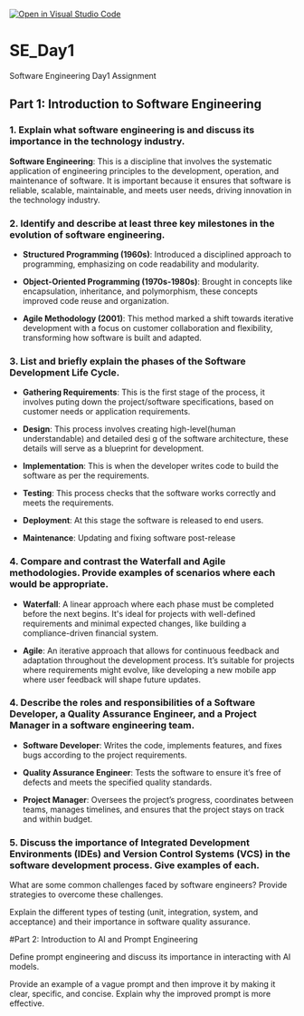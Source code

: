 [![Open in Visual Studio Code](https://classroom.github.com/assets/open-in-vscode-2e0aaae1b6195c2367325f4f02e2d04e9abb55f0b24a779b69b11b9e10269abc.svg)](https://classroom.github.com/online_ide?assignment_repo_id=15570757&assignment_repo_type=AssignmentRepo)
# SE_Day1
Software Engineering Day1 Assignment

## Part 1: Introduction to Software Engineering

### 1. Explain what software engineering is and discuss its importance in the technology industry.

**Software Engineering**: This is a discipline that involves the systematic application of engineering principles to the development, operation, and maintenance of software. It is important because it ensures that software is reliable, scalable, maintainable, and meets user needs, driving innovation in the technology industry.


### 2. Identify and describe at least three key milestones in the evolution of software engineering.

- **Structured Programming (1960s)**: Introduced a disciplined approach to programming, emphasizing on code readability and modularity.

- **Object-Oriented Programming (1970s-1980s)**: Brought in concepts like encapsulation, inheritance, and polymorphism, these concepts improved code reuse and organization.

- **Agile Methodology (2001)**: This method marked a shift towards iterative development with a focus on customer collaboration and flexibility, transforming how software is built and adapted.


### 3. List and briefly explain the phases of the Software Development Life Cycle.

- **Gathering Requirements**: This is the first stage of the process, it involves puting down the project/software specifications, based on customer needs or application requirements.

- **Design**: This process involves creating high-level(human understandable) and detailed desi g of the software architecture, these details will serve as a blueprint for development.

- **Implementation**: This is when the developer writes code to build the software as per the requirements.

- **Testing**: This process checks that the software works correctly and meets the requirements.

- **Deployment**: At this stage the software is released to end users.

- **Maintenance**: Updating and fixing software post-release

### 4. Compare and contrast the Waterfall and Agile methodologies. Provide examples of scenarios where each would be appropriate.

- **Waterfall**: A linear approach where each phase must be completed before the next begins. It's ideal for projects with well-defined requirements and minimal expected changes, like building a compliance-driven financial system.

- **Agile**: An iterative approach that allows for continuous feedback and adaptation throughout the development process. It’s suitable for projects where requirements might evolve, like developing a new mobile app where user feedback will shape future updates.


### 4. Describe the roles and responsibilities of a Software Developer, a Quality Assurance Engineer, and a Project Manager in a software engineering team.

- **Software Developer**: Writes the code, implements features, and fixes bugs according to the project requirements.

- **Quality Assurance Engineer**: Tests the software to ensure it’s free of defects and meets the specified quality standards.

- **Project Manager**: Oversees the project’s progress, coordinates between teams, manages timelines, and ensures that the project stays on track and within budget.

### 5. Discuss the importance of Integrated Development Environments (IDEs) and Version Control Systems (VCS) in the software development process. Give examples of each.


What are some common challenges faced by software engineers? Provide strategies to overcome these challenges.


Explain the different types of testing (unit, integration, system, and acceptance) and their importance in software quality assurance.


#Part 2: Introduction to AI and Prompt Engineering


Define prompt engineering and discuss its importance in interacting with AI models.


Provide an example of a vague prompt and then improve it by making it clear, specific, and concise. Explain why the improved prompt is more effective.
